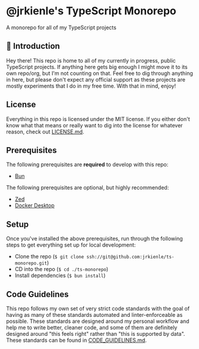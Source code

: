# @jrkienle's TypeScript Monorepo

A monorepo for all of my TypeScript projects

## 👋 Introduction

Hey there! This repo is home to all of my currently in progress, public TypeScript projects. If
anything here gets big enough I might move it to its own repo/org, but I'm not counting on that.
Feel free to dig through anything in here, but please don't expect any official support as these
projects are mostly experiments that I do in my free time. With that in mind, enjoy!

## License

Everything in this repo is licensed under the MIT license. If you either don't know what that means
or really want to dig into the license for whatever reason, check out [LICENSE.md](LICENSE.md).

## Prerequisites

The following prerequisites are **required** to develop with this repo:

- [Bun](https://bun.sh/)

The following prerequisites are optional, but highly recommended:

- [Zed](https://zed.dev/)
- [Docker Desktop](https://www.docker.com/products/docker-desktop/)

## Setup

Once you've installed the above prerequisites, run through the following steps to get everything
set up for local development:

- Clone the repo (`$ git clone ssh://git@github.com:jrkienle/ts-monorepo.git`)
- CD into the repo (`$ cd ./ts-monorepo`)
- Install dependencies (`$ bun install`)

## Code Guidelines

This repo follows my own set of very strict code standards with the goal of having as many of these
standards automated and linter-enforceable as possible. These standards are designed around my
personal workflow and help me to write better, cleaner code, and some of them are definitely
designed around "this feels right" rather than "this is supported by data". These standards can be
found in [CODE_GUIDELINES.md](./CODE_GUIDELINES.md).
